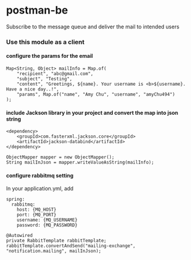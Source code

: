 # postman-be
Subscribe to the message queue and deliver the mail to intended users

### Use this module as a client
#### configure the params for the email
```
Map<String, Object> mailInfo = Map.of(
    "recipient", "abc@gmail.com",
    "subject", "Testing",
    "content", "Greetings, ${name}. Your username is <b>${username}. Have a nice day..!",
    "params", Map.of("name", "Amy Chu", "username", "amyChu494")
);
```
#### include Jackson library in your project and convert the map into json string
```
<dependency>
    <groupId>com.fasterxml.jackson.core</groupId>
    <artifactId>jackson-databind</artifactId>
</dependency>
```
```
ObjectMapper mapper = new ObjectMapper();
String mailInJson = mapper.writeValueAsString(mailInfo);
```
#### configure rabbitmq setting
In your application.yml, add
```
spring:
  rabbitmq:
    host: {MQ_HOST}
    port: {MQ_PORT}
    username: {MQ_USERNAME}
    password: {MQ_PASSWORD}
```
```
@Autowired
private RabbitTemplate rabbitTemplate;
rabbitTemplate.convertAndSend("mailing-exchange", "notification.mailing", mailInJson);
```
